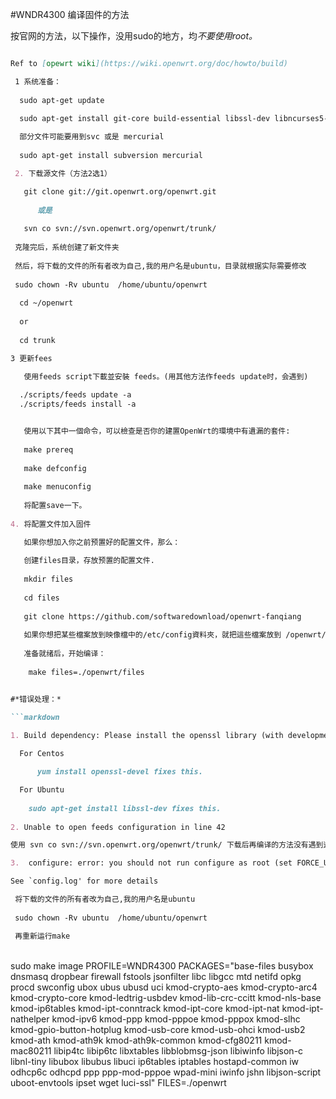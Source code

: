 #WNDR4300 编译固件的方法

按官网的方法，以下操作，没用sudo的地方，均*不要使用root。*

```markdown

Ref to [opewrt wiki](https://wiki.openwrt.org/doc/howto/build)

 1 系统准备：
 
  sudo apt-get update

  sudo apt-get install git-core build-essential libssl-dev libncurses5-dev unzip
 
  部分文件可能要用到svc 或是 mercurial
  
  sudo apt-get install subversion mercurial

 2. 下载源文件（方法2选1）

   git clone git://git.openwrt.org/openwrt.git
   
      或是
   
   svn co svn://svn.openwrt.org/openwrt/trunk/
   
 克隆完后，系统创建了新文件夹
 
 然后，将下载的文件的所有者改为自己,我的用户名是ubuntu，目录就根据实际需要修改
 
 sudo chown -Rv ubuntu  /home/ubuntu/openwrt
 
  cd ~/openwrt
  
  or
  
  cd trunk

3 更新fees

   使用feeds script下載並安裝 feeds。(用其他方法作feeds update时，会遇到)
 
  ./scripts/feeds update -a
  ./scripts/feeds install -a


   使用以下其中一個命令，可以檢查是否你的建置OpenWrt的環境中有遺漏的套件:
   
   make prereq
   
   make defconfig
   
   make menuconfig
   
   将配置save一下。
 
4. 将配置文件加入固件

   如果你想加入你之前预置好的配置文件，那么：
   
   创建files目录，存放预置的配置文件.
   
   mkdir files
   
   cd files
   
   git clone https://github.com/softwaredownload/openwrt-fanqiang
   
   如果你想把某些檔案放到映像檔中的/etc/config資料夾，就把這些檔案放到 /openwrt/trunk/files/etc/config. 
   
   准备就绪后，开始编译：
   
    make files=./openwrt/files


#*错误处理：*

```markdown

1. Build dependency: Please install the openssl library (with development headers)
    
  For Centos 

      yum install openssl-devel fixes this.

  For Ubuntu 
  
    sudo apt-get install libssl-dev fixes this.
  
2. Unable to open feeds configuration in line 42

使用 svn co svn://svn.openwrt.org/openwrt/trunk/ 下载后再编译的方法没有遇到这个问题。 

3.  configure: error: you should not run configure as root (set FORCE_UNSAFE_CONFIGURE=1 in environment to bypass this check)

See `config.log' for more details

 将下载的文件的所有者改为自己,我的用户名是ubuntu
 
 sudo chown -Rv ubuntu  /home/ubuntu/openwrt

 再重新运行make

```


</br>
sudo make image PROFILE=WNDR4300 PACKAGES="base-files busybox dnsmasq dropbear firewall fstools jsonfilter libc libgcc mtd netifd opkg procd swconfig ubox ubus ubusd uci kmod-crypto-aes kmod-crypto-arc4 kmod-crypto-core kmod-ledtrig-usbdev kmod-lib-crc-ccitt kmod-nls-base kmod-ip6tables kmod-ipt-conntrack kmod-ipt-core kmod-ipt-nat kmod-ipt-nathelper kmod-ipv6 kmod-ppp kmod-pppoe kmod-pppox kmod-slhc kmod-gpio-button-hotplug kmod-usb-core kmod-usb-ohci kmod-usb2 kmod-ath kmod-ath9k kmod-ath9k-common kmod-cfg80211 kmod-mac80211 libip4tc libip6tc libxtables libblobmsg-json libiwinfo libjson-c libnl-tiny libubox libubus libuci ip6tables iptables hostapd-common iw odhcp6c odhcpd ppp ppp-mod-pppoe wpad-mini iwinfo jshn libjson-script uboot-envtools ipset wget  luci-ssl" FILES=./openwrt
